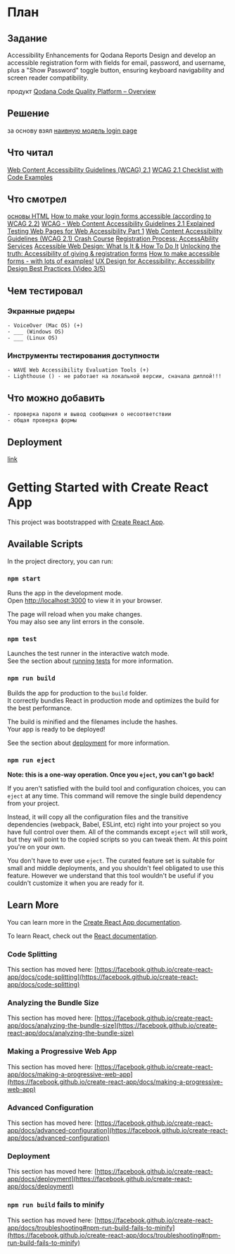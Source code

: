 # План


## Задание
Accessibility Enhancements for Qodana Reports
Design and develop an accessible registration form with fields for email, password, and username,
plus a "Show Password" toggle button, ensuring keyboard navigability and screen reader compatibility.

продукт [Qodana Code Quality Platform – Overview](https://www.youtube.com/watch?v=WrhnUnzMUCg&ab_channel=JetBrains)

## Решение
за основу взял [наивную модель login page](https://www.youtube.com/watch?v=tIdNeoHniEY&ab_channel=LamaDev)

## Что читал
[Web Content Accessibility Guidelines (WCAG) 2.1](https://www.w3.org/TR/WCAG21/#toc)
[WCAG 2.1 Checklist with Code Examples](https://www.accessi.org/blog/wcag-checklist-with-code-examples/)

## Что смотрел
[основы HTML](https://www.youtube.com/watch?v=_J6hMLsscOo&t=6277s&ab_channel=webDev)
[How to make your login forms accessible (according to WCAG 2.2)](https://www.youtube.com/watch?v=E66_O0JpThI&ab_channel=Silktide)
[WCAG - Web Content Accessibility Guidelines 2.1 Explained](https://www.youtube.com/watch?v=Hi3tQ_HzOgo&ab_channel=Intellipaat)
[Testing Web Pages for Web Accessibility Part 1](https://www.youtube.com/watch?v=DgFXUx2QwB0&t=1363s&ab_channel=AfricaKenyah)
[Web Content Accessibility Guidelines (WCAG 2.1) Crash Course](https://www.youtube.com/watch?v=NEK3aMPs1Us&t=2547s&ab_channel=AfricaKenyah)
[Registration Process: AccessAbility Services](https://www.youtube.com/watch?v=KG532yZnLZQ&t=13s&ab_channel=AccessAbilityServices)
[Accessible Web Design: What Is It & How To Do It](https://www.youtube.com/watch?v=-ao_Kc_8rpE&t=21s&ab_channel=FluxAcademy)
[Unlocking the truth: Accessibility of giving & registration forms](https://www.youtube.com/watch?v=W60DdbZsf30&t=27s&ab_channel=AdvancementForm)
[How to make accessible forms - with lots of examples!](https://www.youtube.com/watch?v=ffxwEyBcdf0&t=828s&ab_channel=Silktide)
[UX Design for Accessibility: Accessibility Design Best Practices (Video 3/5)](https://www.youtube.com/watch?v=rJLWbG-K0Z8&ab_channel=AppianCommunity)

## Чем тестировал
 ### Экранные ридеры
    - VoiceOver (Mac OS) (+)
    - ___ (Windows OS)
    - ___ (Linux OS)
 ### Инструменты тестирования доступности
    - WAVE Web Accessibility Evaluation Tools (+)
    - Lighthouse () - не работает на локальной версии, сначала диплой!!!

## Что можно добавить
    - проверка пароля и вывод сообщения о несоответствии
    - общая проверка формы

## Deployment
[link]()










# Getting Started with Create React App

This project was bootstrapped with [Create React App](https://github.com/facebook/create-react-app).

## Available Scripts

In the project directory, you can run:

### `npm start`

Runs the app in the development mode.\
Open [http://localhost:3000](http://localhost:3000) to view it in your browser.

The page will reload when you make changes.\
You may also see any lint errors in the console.

### `npm test`

Launches the test runner in the interactive watch mode.\
See the section about [running tests](https://facebook.github.io/create-react-app/docs/running-tests) for more information.

### `npm run build`

Builds the app for production to the `build` folder.\
It correctly bundles React in production mode and optimizes the build for the best performance.

The build is minified and the filenames include the hashes.\
Your app is ready to be deployed!

See the section about [deployment](https://facebook.github.io/create-react-app/docs/deployment) for more information.

### `npm run eject`

**Note: this is a one-way operation. Once you `eject`, you can't go back!**

If you aren't satisfied with the build tool and configuration choices, you can `eject` at any time. This command will remove the single build dependency from your project.

Instead, it will copy all the configuration files and the transitive dependencies (webpack, Babel, ESLint, etc) right into your project so you have full control over them. All of the commands except `eject` will still work, but they will point to the copied scripts so you can tweak them. At this point you're on your own.

You don't have to ever use `eject`. The curated feature set is suitable for small and middle deployments, and you shouldn't feel obligated to use this feature. However we understand that this tool wouldn't be useful if you couldn't customize it when you are ready for it.

## Learn More

You can learn more in the [Create React App documentation](https://facebook.github.io/create-react-app/docs/getting-started).

To learn React, check out the [React documentation](https://reactjs.org/).

### Code Splitting

This section has moved here: [https://facebook.github.io/create-react-app/docs/code-splitting](https://facebook.github.io/create-react-app/docs/code-splitting)

### Analyzing the Bundle Size

This section has moved here: [https://facebook.github.io/create-react-app/docs/analyzing-the-bundle-size](https://facebook.github.io/create-react-app/docs/analyzing-the-bundle-size)

### Making a Progressive Web App

This section has moved here: [https://facebook.github.io/create-react-app/docs/making-a-progressive-web-app](https://facebook.github.io/create-react-app/docs/making-a-progressive-web-app)

### Advanced Configuration

This section has moved here: [https://facebook.github.io/create-react-app/docs/advanced-configuration](https://facebook.github.io/create-react-app/docs/advanced-configuration)

### Deployment

This section has moved here: [https://facebook.github.io/create-react-app/docs/deployment](https://facebook.github.io/create-react-app/docs/deployment)

### `npm run build` fails to minify

This section has moved here: [https://facebook.github.io/create-react-app/docs/troubleshooting#npm-run-build-fails-to-minify](https://facebook.github.io/create-react-app/docs/troubleshooting#npm-run-build-fails-to-minify)
